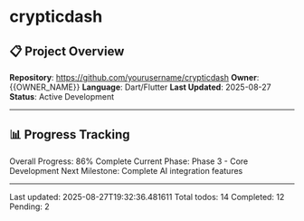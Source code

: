 # crypticdash

## 📋 Project Overview
**Repository**: https://github.com/yourusername/crypticdash
**Owner**: {{OWNER_NAME}}
**Language**: Dart/Flutter
**Last Updated**: 2025-08-27
**Status**: Active Development

---

## 📊 Progress Tracking
Overall Progress: 86% Complete
Current Phase: Phase 3 - Core Development
Next Milestone: Complete AI integration features

---
Last updated: 2025-08-27T19:32:36.481611
Total todos: 14
Completed: 12
Pending: 2
